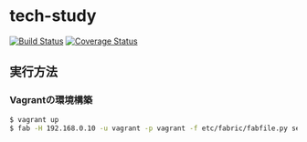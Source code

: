 # tech-study

[![Build Status](https://travis-ci.org/tmknom/tech-study.svg?branch=master)](https://travis-ci.org/tmknom/tech-study)
[![Coverage Status](https://coveralls.io/repos/tmknom/tech-study/badge.svg?branch=feature%2Fsetup-coveralls)](https://coveralls.io/r/tmknom/tech-study?branch=feature%2Fsetup-coveralls)

## 実行方法

### Vagrantの環境構築

```bash
$ vagrant up
$ fab -H 192.168.0.10 -u vagrant -p vagrant -f etc/fabric/fabfile.py setup
```
